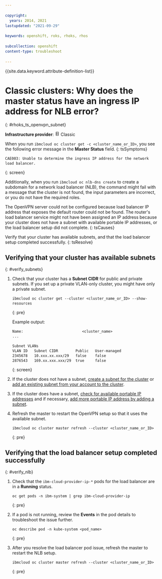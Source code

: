 ```yaml
---

copyright:
  years: 2014, 2021
lastupdated: "2021-09-29"

keywords: openshift, roks, rhoks, rhos

subcollection: openshift
content-type: troubleshoot

---
```



{{site.data.keyword.attribute-definition-list}}
  

# Classic clusters: Why does the master status have an ingress IP address for NLB error?
{: #rhoks_ts_openvpn_subnet}

**Infrastructure provider**: <img src="images/icon-classic.png" alt="Classic infrastructure provider icon" width="15" style="width:15px; border-style: none"/> Classic


When you run `ibmcloud oc cluster get -c <cluster_name_or_ID>`, you see the following error message in the **Master Status** field.
{: tsSymptoms}

```
CAE003: Unable to determine the ingress IP address for the network load balancer.
```
{: screen}

Additionally, when you run `ibmcloud oc nlb-dns create` to create a subdomain for a network load balancer (NLB), the command might fail with a message that the cluster is not found, the input parameters are incorrect, or you do not have the required roles.


The OpenVPN server could not be configured because load balancer IP address that exposes the default router could not be found. The router's load balancer service might not have been assigned an IP address because your cluster does not have a subnet with available portable IP addresses, or the load balancer setup did not complete.
{: tsCauses}


Verify that your cluster has available subnets, and that the load balancer setup completed successfully.
{: tsResolve}


## Verifying that your cluster has available subnets
{: #verify_subnets}

1. Check that your cluster has a **Subnet CIDR** for public and private subnets. If you set up a private VLAN-only cluster, you might have only a private subnet.
    ```
    ibmcloud oc cluster get --cluster <cluster_name_or_ID> --show-resources
    ```
    {: pre}

    Example output:
    ```
    Name:                           <cluster_name>   
    ...

    Subnet VLANs
    VLAN ID   Subnet CIDR        Public   User-managed   
    2345678   10.xxx.xx.xxx/29   false    false   
    2876543   169.xx.xxx.xxx/29  true     false
    ```
    {: screen}

2. If the cluster does not have a subnet, [create a subnet for the cluster](/docs/containers?topic=containers-subnets#request) or [add an existing subnet from your account to the cluster](/docs/containers?topic=containers-subnets#add-existing).
3. If the cluster does have a subnet, [check for available portable IP addresses](/docs/containers?topic=containers-subnets#review_ip) and if necessary, [add more portable IP address by adding a subnet](/docs/containers?topic=containers-subnets#adding_ips).
4. Refresh the master to restart the OpenVPN setup so that it uses the available subnet.
    ```
    ibmcloud oc cluster master refresh --cluster <cluster_name_or_ID>
    ```
    {: pre}

## Verifying that the load balancer setup completed successfully
{: #verify_nlb}

1. Check that the `ibm-cloud-provider-ip-*` pods for the load balancer are in a **Running** status.
    ```
    oc get pods -n ibm-system | grep ibm-cloud-provider-ip
    ```
    {: pre}

2. If a pod is not running, review the **Events** in the pod details to troubleshoot the issue further.
    ```
    oc describe pod -n kube-system <pod_name>
    ```
    {: pre}

3. After you resolve the load balancer pod issue, refresh the master to restart the NLB setup.
    ```
    ibmcloud oc cluster master refresh --cluster <cluster_name_or_ID>
    ```
    {: pre}






